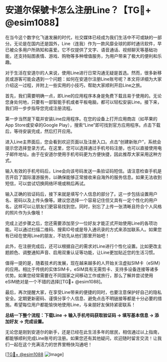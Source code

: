 # 安道尔保號卡怎么注册Line？【TG💪+ @esim1088】

在当今这个数字化飞速发展的时代，社交媒体已经成为我们生活中不可或缺的一部分。无论是在国内还是国外，Line（连我）作为一款风靡全球的即时通讯软件，早已被众多用户所熟知和喜爱。它不仅提供了文字、语音通话、视频聊天等基础功能，还支持贴图表情、游戏、购物等多种增值服务，为用户带来了极大的便利和乐趣。

对于生活在安道尔的人来说，使用Line进行日常沟通无疑是首选。然而，很多新移民或游客可能会遇到一个问题：如何在安道尔注册Line账号呢？本文将详细为大家介绍这一过程，并附上一些实用的小技巧，帮助大家顺利开启Line之旅。

首先，我们需要明确一点，即Line的应用程序本身是免费下载且易于使用的。无论您身处何地，只要有一部智能手机或者平板电脑，都可以轻松安装Line。接下来，我们将一步步指导您完成注册流程。

第一步当然是下载并安装Line应用程序。在您的设备上打开应用商店（如苹果的App Store或安卓的Google Play），搜索“Line”即可找到官方应用程序。点击下载后，等待安装完成，然后打开应用。

进入Line主界面后，您会看到欢迎页面以及注册入口。点击“创建新账户”，系统会提示您选择登录方式。在这里，您可以选择通过手机号码注册，也可以直接使用电子邮件地址。由于在安道尔使用手机号码更为方便快捷，因此推荐大家采用这种方式。

输入有效的手机号码后，Line会向该号码发送一条验证码短信。请注意检查手机是否开启了国际漫游服务，以确保能够正常接收来自海外的服务信息。如果无法收到短信，可以尝试切换网络环境或稍后再试。

输入正确的验证码后，接下来就是填写个人信息的部分了。这一步包括设置用户名、密码以及上传头像等。建议您选择一个容易记住但又具有一定个性化的用户名，这样可以让朋友们更容易找到您。同时，别忘了上传一张清晰且符合个人风格的照片作为头像哦！

完成上述步骤之后，您还需要添加至少一位好友才能正式开始使用Line的各项功能。可以通过扫描二维码、搜索ID号或是导入通讯录的方式来添加联系人。如果您有已经在使用Line的朋友，不妨先从他们那里开始吧！

此外，在注册完成后，还可以根据自己的需求对Line进行个性化设置。比如更改主题颜色、调整通知声音、启用双重认证等功能，让Line更加贴近您的生活习惯。

值得一提的是，随着技术的发展，现在越来越多的人开始关注虚拟SIM卡（eSIM）的应用。相比于传统的实体SIM卡，eSIM具有无需剪卡、支持多设备连接等诸多优势。如果您经常需要在不同国家之间移动工作或旅行，那么了解并尝试使用eSIM绝对是一个不错的选择[[TG💪+ @esim1088]。

最后，再次提醒大家，在享受Line带来的便捷的同时，也要注意保护好自己的隐私安全。定期更新密码、谨慎分享个人信息、避免点击不明链接等都是十分必要的措施。希望每位用户都能愉快地使用Line，与亲朋好友保持紧密联系！

**总结一下整个流程：下载Line → 输入手机号码获取验证码 → 填写基本信息 → 添加好友 → 完成设置。**

无论您是刚到安道尔的新手，还是已经在此生活多年的居民，相信通过以上指南，都能够顺利完成Line账号的注册。如果您还有其他疑问，欢迎随时留言交流！让我们一起在这个充满活力的世界里畅快沟通吧！

[[TG💪+ @esim1088](https://t.me/s/esim1088) ![Image](https://i.postimg.cc/4NQfJmqS/Snipaste-2025-05-13-00-14-12.png)]